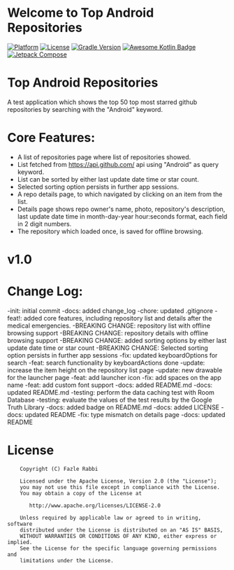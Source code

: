 # Welcome to Top Android Repositories

[![Platform](https://img.shields.io/badge/platform-Android-yellow.svg)](https://www.android.com)
[![License](https://img.shields.io/badge/license-Apache%202-4EB1BA.svg?style=flat-square)](https://www.apache.org/licenses/LICENSE-2.0.html)
[![Gradle Version](https://img.shields.io/badge/gradle-7.2.1-green.svg)](https://docs.gradle.org/current/release-notes)
[![Awesome Kotlin Badge](https://kotlin.link/awesome-kotlin.svg)](https://github.com/KotlinBy/awesome-kotlin)
[![Jetpack Compose](https://img.shields.io/badge/Jetpack%20Compose-1.1.1-blueviolet)](https://developer.android.com/jetpack/androidx/releases/compose)

# Top Android Repositories

A test application which shows the top 50 top most starred github repositories by searching with
the "Android" keyword.

# Core Features:
- A list of repositories page where list of repositories showed.
- List fetched from https://api.github.com/ api using "Android" as query keyword.
- List can be sorted by either last update date time or star count.
- Selected sorting option persists in further app sessions.
- A repo details page, to which navigated by clicking on an item from the list.
- Details page shows repo owner's name, photo, repository's description, last update date
  time in month-day-year hour:seconds format, each field in 2 digit numbers.
- The repository which loaded once, is saved for offline browsing.

# v1.0
# Change Log:
-init: initial commit
-docs: added change_log
-chore: updated .gitignore
-feat!: added core features, including repository list and details after the medical emergencies.
-BREAKING CHANGE: repository list with offline browsing support
-BREAKING CHANGE: repository details with offline browsing support
-BREAKING CHANGE: added sorting options by either last update date time or star count
-BREAKING CHANGE: Selected sorting option persists in further app sessions
-fix: updated keyboardOptions for search
-feat: search functionality by keyboardActions done
-update: increase the item height on the repository list page
-update: new drawable for the launcher page
-feat: add launcher icon
-fix: add spaces on the app name
-feat: add custom font support
-docs: added README.md
-docs: updated README.md
-testing: perform the data caching test with Room Database
-testing: evaluate the values of the test results by the Google Truth Library
-docs: added badge on README.md
-docs: added LICENSE
-docs: updated README
-fix: type mismatch on details page
-docs: updated README

# License

```
    Copyright (C) Fazle Rabbi

    Licensed under the Apache License, Version 2.0 (the "License");
    you may not use this file except in compliance with the License.
    You may obtain a copy of the License at

       http://www.apache.org/licenses/LICENSE-2.0

    Unless required by applicable law or agreed to in writing, software
    distributed under the License is distributed on an "AS IS" BASIS,
    WITHOUT WARRANTIES OR CONDITIONS OF ANY KIND, either express or implied.
    See the License for the specific language governing permissions and
    limitations under the License.
```